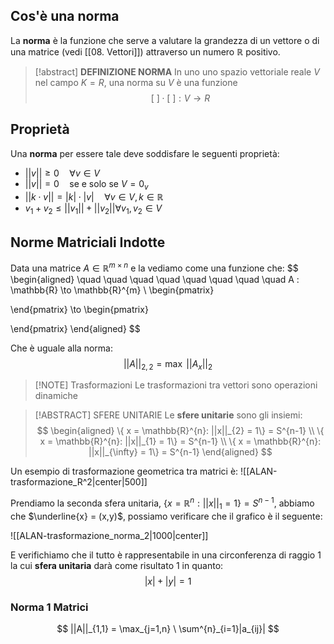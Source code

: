 
## Cos'è una norma

La **norma** è la funzione  che serve a valutare la grandezza di un vettore o di una matrice (vedi [[08. Vettori]]) attraverso un numero $\mathbb{R}$ positivo.

> [!abstract] **DEFINIZIONE NORMA**
> In uno uno spazio vettoriale reale $V$ nel campo $K=R$, una norma su $V$ è una funzione 
> $$
> [ \ ] \cdot [ \ ] : V \to R 
> $$


## Proprietà
Una **norma** per essere tale deve soddisfare le seguenti proprietà:
- $||v|| \ge 0 \quad \forall v \in V$
- $||v|| = 0 \quad \text{se e solo se } V = 0_{v}$
- $||k \cdot v|| = |k| \cdot |v| \quad \forall v  \in V,k \in \mathbb{R}$
- $v_{1}+v_{2} \le ||v_{1}||+||v_{2}|| \forall v_{1}, v_{2} \in V$



## Norme Matriciali Indotte

Data una matrice $A \in \mathbb{R}^{m\times n}$ e la vediamo come una funzione che:
$$
\begin{aligned}
\quad \quad \quad \quad \quad \quad \quad \quad A : \mathbb{R} \to \mathbb{R}^{m} \\
\begin{pmatrix}

\end{pmatrix} \to
\begin{pmatrix}

\end{pmatrix}
\end{aligned}
$$

Che è uguale alla norma:
$$
|| A ||_{2,2} = \max \ ||A_{x}||_2
$$


> [!NOTE] Trasformazioni
> Le trasformazioni tra vettori sono operazioni dinamiche 


> [!ABSTRACT] SFERE UNITARIE
> Le **sfere unitarie** sono gli insiemi:
> $$
> \begin{aligned}
> \{ x = \mathbb{R}^{n}: ||x||_{2} = 1\} = S^{n-1} \\
> \{ x = \mathbb{R}^{n}: ||x||_{1} = 1\} = S^{n-1} \\
> \{ x = \mathbb{R}^{n}: ||x||_{\infty} = 1\} = S^{n-1}
> \end{aligned}
$$



Un esempio di trasformazione geometrica tra matrici è:
![[ALAN-trasformazione_R^2|center|500]]


Prendiamo la seconda sfera unitaria, $\{ x = \mathbb{R}^{n}: ||x||_{1} = 1\} = S^{n-1}$, abbiamo che $\underline{x} = (x,y)$, possiamo verificare che il grafico è il seguente:

![[ALAN-trasformazione_norma_2|1000|center]]

E verifichiamo che il tutto è rappresentabile in una circonferenza di raggio 1 la cui **sfera unitaria** darà come risultato 1 in quanto:
$$
|x| + |y| = 1
$$


### Norma 1 Matrici

$$
||A||_{1,1} = \max_{j=1,n} \ \sum^{n}_{i=1}|a_{ij}|
$$
